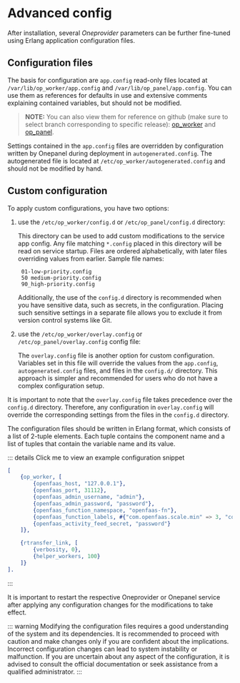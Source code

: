 # Advanced config

After installation, several *Oneprovider* parameters can be further fine-tuned
using Erlang application configuration files.

## Configuration files

The basis for configuration are `app.config` read-only files located at
`/var/lib/op_worker/app.config` and `/var/lib/op_panel/app.config`.
You can use them as references for defaults in use and extensive comments
explaining contained variables, but should not be modified.

> **NOTE:** You can also view them for reference on github (make sure to select branch
> corresponding to specific release): [op\_worker][1]
> and [op\_panel][2].

Settings contained in the `app.config` files are overridden by configuration
written by Onepanel during deployment in `autogenerated.config`.
The autogenerated file is located at `/etc/op_worker/autogenerated.config`
and should not be modified by hand.

## Custom configuration

To apply custom configurations, you have two options:

1. use the `/etc/op_worker/config.d` or `/etc/op_panel/config.d` directory:

   This directory can be used to add custom modifications to the service
   app config. Any file matching `*.config` placed in this directory will be
   read on service startup. Files are ordered alphabetically, with later files
   overriding values from earlier. Sample file names:

   ```
    01-low-priority.config
    50 medium-priority.config
    90_high-priority.config
   ```

   Additionally, the use of the `config.d` directory is recommended when you
   have sensitive data, such as secrets, in the configuration. Placing such
   sensitive settings in a separate file allows you to exclude it from version
   control systems like Git.

2. use the `/etc/op_worker/overlay.config` or `/etc/op_panel/overlay.config` config file:

   The `overlay.config` file is another option for custom configuration.
   Variables set in this file will override the values from the `app.config`,
   `autogenerated.config` files, and files in the `config.d/` directory.
   This approach is simpler and recommended for users who do not have
   a complex configuration setup.

It is important to note that the `overlay.config` file takes precedence over
the `config.d` directory. Therefore, any configuration in `overlay.config`
will override the corresponding settings from the files in the `config.d`
directory.

The configuration files should be written in Erlang format, which consists of
a list of 2-tuple elements. Each tuple contains the component name and a list
of tuples that contain the variable name and its value.

::: details Click me to view an example configuration snippet

```erlang
[
    {op_worker, [
        {openfaas_host, "127.0.0.1"},
        {openfaas_port, 31112},
        {openfaas_admin_username, "admin"},
        {openfaas_admin_password, "password"},
        {openfaas_function_namespace, "openfaas-fn"},
        {openfaas_function_labels, #{"com.openfaas.scale.min" => 3, "com.openfaas.scale.max" => 30}},
        {openfaas_activity_feed_secret, "password"}
    ]},

    {rtransfer_link, [
        {verbosity, 0},
        {helper_workers, 100}
    ]}
].
```

:::

It is important to restart the respective Oneprovider or Onepanel service after
applying any configuration changes for the modifications to take effect.

::: warning
Modifying the configuration files requires a good understanding of the system
and its dependencies. It is recommended to proceed with caution and make
changes only if you are confident about the implications. Incorrect
configuration changes can lead to system instability or malfunction.
If you are uncertain about any aspect of the configuration, it is advised
to consult the official documentation or seek assistance from a qualified
administrator.
:::

[1]: https://github.com/onedata/op-worker/blob/develop/rel/files/app.config

[2]: https://github.com/onedata/onepanel/blob/develop/rel/files/app.config.template
